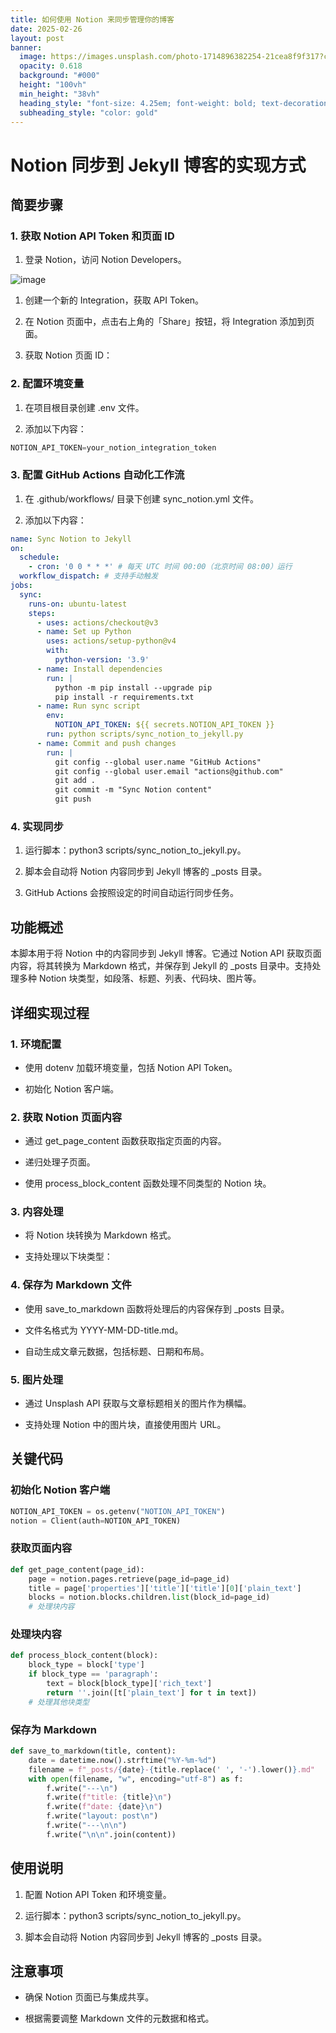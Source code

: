 ```yaml
---
title: 如何使用 Notion 来同步管理你的博客
date: 2025-02-26
layout: post
banner:
  image: https://images.unsplash.com/photo-1714896382254-21cea8f9f317?crop=entropy&cs=tinysrgb&fit=max&fm=jpg&ixid=M3w2OTIwMzJ8MHwxfHJhbmRvbXx8fHx8fHx8fDE3NDA2MDgyOTZ8&ixlib=rb-4.0.3&q=80&w=1080
  opacity: 0.618
  background: "#000"
  height: "100vh"
  min_height: "38vh"
  heading_style: "font-size: 4.25em; font-weight: bold; text-decoration: underline"
  subheading_style: "color: gold"
---
```


# Notion 同步到 Jekyll 博客的实现方式

## 简要步骤

### 1. 获取 Notion API Token 和页面 ID

1. 登录 Notion，访问 Notion Developers。

![image](https://prod-files-secure.s3.us-west-2.amazonaws.com/a7a0cc5a-89b9-4cda-8686-1fba0ca52f40/d19c1afe-dea5-4312-9333-786b0ba83054/image.png?X-Amz-Algorithm=AWS4-HMAC-SHA256&X-Amz-Content-Sha256=UNSIGNED-PAYLOAD&X-Amz-Credential=ASIAZI2LB4664NZE2FNR%2F20250226%2Fus-west-2%2Fs3%2Faws4_request&X-Amz-Date=20250226T221816Z&X-Amz-Expires=3600&X-Amz-Security-Token=IQoJb3JpZ2luX2VjEC4aCXVzLXdlc3QtMiJHMEUCIDE3KYS73GX%2FXvysJ5DqVZDYAp6Jy61mLECD%2B2ahGPw1AiEA%2BM%2BJPAGmgCl8%2Fe7WLpctOlwlxunjKlEfCIiNH5pn1gQq%2FwMIZxAAGgw2Mzc0MjMxODM4MDUiDLnaPZkoTSC8AuEo%2BCrcA%2BPBUqRBDseghnSUBmtodguRt7mH3SL2hkGiQK%2Bbgxxdgh6HWjiEA2DD3sHzf3EvKs4rrZZMHqTIm0z4U3dgIj9awPq7mhqGdm3L0iOOpViERUkqMkCpTNHVXg9PCAuziPuPWBP3eU%2F%2FarOeMW0BJ4pcBYKhp9DWC%2BDSv7yHVxQ3JLV4HIlsj5DhT%2F4%2Fr5AM92cN5GYmNgDyU73skwmya9Djr5sCd%2BFUP1BsceZBbIGn74waIVc9ZX1sFtswAHoTHmNNtf6awX1JJwdAZOvnbCD%2FJC1DHE244BUzaspX0VS9jcJHcNWX89l3t90c8TeTlkp98aORACDu6R0XznqHpZC3%2FfnxtOgGGugwowg0gSMhHUltatsZJQqDECzvKkjvIkb3E4bByoUR1%2FapxJ4qQSnhyDAdGvawWYEjkAmMLTWWthDdsjf9DdKXrujWAVWBQoIrc3e1QHFaryRTEkWyXf6rpy%2BRxRYac321%2FAHy4rmFq9x0dwUDgCELY6XgS7iM4JKc%2FVi%2B8RQRjJkvGQdv8daVzErlM%2Bn92lFft6I6d9zGezaqcBsXyQyZb4EWKia%2B0UW4m%2F4Y7sRLgizenRPITSsTwssZRV0gPEZNHvUXvtc5RLm8LhCUNPHEyZKXMJaf%2Fr0GOqUBbzpinxWbVLa8GWGx9tDLcwoVp5VKsBUa1tzYoHctkP8jlVKh84aPRQ8Dt2SMrJ1SJaFXKQTqz8nt6Y4sSzfhde9LVBrQo9qCHzR9RCyZGJRBGX%2FyDMzsn84CoVW4efRgizLsEpjUQQMa%2B9ScLhryOCdRSBlWLUvzNv8rI5KZjn97f333WgGWM%2FhJwuP2iFQlL%2FW%2FxILWkpxPq3tR9b5V1GjYI%2BXP&X-Amz-Signature=6b3f7bb2ae634c901de3cc72bd652eb82e90367f17df25a6f400bfdf5ff98657&X-Amz-SignedHeaders=host&x-id=GetObject)

1. 创建一个新的 Integration，获取 API Token。

1. 在 Notion 页面中，点击右上角的「Share」按钮，将 Integration 添加到页面。

1. 获取 Notion 页面 ID：


### 2. 配置环境变量

1. 在项目根目录创建 .env 文件。

1. 添加以下内容：

```javascript
NOTION_API_TOKEN=your_notion_integration_token
```

### 3. 配置 GitHub Actions 自动化工作流

1. 在 .github/workflows/ 目录下创建 sync_notion.yml 文件。

1. 添加以下内容：

```yaml
name: Sync Notion to Jekyll
on:
  schedule:
    - cron: '0 0 * * *' # 每天 UTC 时间 00:00（北京时间 08:00）运行
  workflow_dispatch: # 支持手动触发
jobs:
  sync:
    runs-on: ubuntu-latest
    steps:
      - uses: actions/checkout@v3
      - name: Set up Python
        uses: actions/setup-python@v4
        with:
          python-version: '3.9'
      - name: Install dependencies
        run: |
          python -m pip install --upgrade pip
          pip install -r requirements.txt
      - name: Run sync script
        env:
          NOTION_API_TOKEN: ${{ secrets.NOTION_API_TOKEN }}
        run: python scripts/sync_notion_to_jekyll.py
      - name: Commit and push changes
        run: |
          git config --global user.name "GitHub Actions"
          git config --global user.email "actions@github.com"
          git add .
          git commit -m "Sync Notion content"
          git push
```

### 4. 实现同步

1. 运行脚本：python3 scripts/sync_notion_to_jekyll.py。

1. 脚本会自动将 Notion 内容同步到 Jekyll 博客的 _posts 目录。

1. GitHub Actions 会按照设定的时间自动运行同步任务。

## 功能概述

本脚本用于将 Notion 中的内容同步到 Jekyll 博客。它通过 Notion API 获取页面内容，将其转换为 Markdown 格式，并保存到 Jekyll 的 _posts 目录中。支持处理多种 Notion 块类型，如段落、标题、列表、代码块、图片等。

## 详细实现过程

### 1. 环境配置

- 使用 dotenv 加载环境变量，包括 Notion API Token。

- 初始化 Notion 客户端。

### 2. 获取 Notion 页面内容

- 通过 get_page_content 函数获取指定页面的内容。

- 递归处理子页面。

- 使用 process_block_content 函数处理不同类型的 Notion 块。

### 3. 内容处理

- 将 Notion 块转换为 Markdown 格式。

- 支持处理以下块类型：


### 4. 保存为 Markdown 文件

- 使用 save_to_markdown 函数将处理后的内容保存到 _posts 目录。

- 文件名格式为 YYYY-MM-DD-title.md。

- 自动生成文章元数据，包括标题、日期和布局。

### 5. 图片处理

- 通过 Unsplash API 获取与文章标题相关的图片作为横幅。

- 支持处理 Notion 中的图片块，直接使用图片 URL。

## 关键代码

### 初始化 Notion 客户端

```python
NOTION_API_TOKEN = os.getenv("NOTION_API_TOKEN")
notion = Client(auth=NOTION_API_TOKEN)
```

### 获取页面内容

```python
def get_page_content(page_id):
    page = notion.pages.retrieve(page_id=page_id)
    title = page['properties']['title']['title'][0]['plain_text']
    blocks = notion.blocks.children.list(block_id=page_id)
    # 处理块内容
```

### 处理块内容

```python
def process_block_content(block):
    block_type = block['type']
    if block_type == 'paragraph':
        text = block[block_type]['rich_text']
        return ''.join([t['plain_text'] for t in text])
    # 处理其他块类型
```

### 保存为 Markdown

```python
def save_to_markdown(title, content):
    date = datetime.now().strftime("%Y-%m-%d")
    filename = f"_posts/{date}-{title.replace(' ', '-').lower()}.md"
    with open(filename, "w", encoding="utf-8") as f:
        f.write("---\n")
        f.write(f"title: {title}\n")
        f.write(f"date: {date}\n")
        f.write("layout: post\n")
        f.write("---\n\n")
        f.write("\n\n".join(content))
```

## 使用说明

1. 配置 Notion API Token 和环境变量。

1. 运行脚本：python3 scripts/sync_notion_to_jekyll.py。

1. 脚本会自动将 Notion 内容同步到 Jekyll 博客的 _posts 目录。

## 注意事项

- 确保 Notion 页面已与集成共享。

- 根据需要调整 Markdown 文件的元数据和格式。